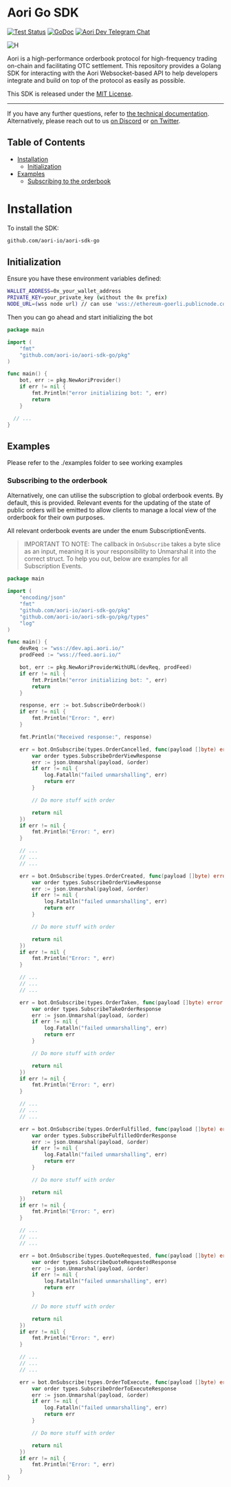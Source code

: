 # Aori Go SDK

[![Test Status](https://github.com/aori-io/aori-sdk-go/actions/workflows/build.yml/badge.svg)](https://github.com/aori-io/aori-sdk-go/actions)
[![GoDoc](https://img.shields.io/static/v1?label=godoc&message=reference&color=blue)](https://pkg.go.dev/github.com/aori-io/aori-sdk-go/)
[![Aori Dev Telegram Chat][tg-badge]][tg-link]

[tg-badge]: https://img.shields.io/endpoint?url=https%3A%2F%2Ftg.sumanjay.workers.dev%2F%2Bdvbw0fIyS-llMmI0&logo=telegram&color=neon
[tg-link]: https://t.me/+dvbw0fIyS-llMmI0

![H](assets/aori.svg)

Aori is a high-performance orderbook protocol for high-frequency trading on-chain and facilitating OTC settlement. This repository provides a Golang SDK for interacting with the Aori Websocket-based API to help developers integrate and build on top of the protocol as easily as possible.

This SDK is released under the [MIT License](LICENSE).

---

If you have any further questions, refer to [the technical documentation](https://www.aori.io/developers). Alternatively, please reach out to us [on Discord](https://discord.gg/K37wkh2ZfR) or [on Twitter](https://twitter.com/aori_io).

## Table of Contents

- [Installation](#installation)
  - [Initialization](#initialization)
- [Examples](#examples)
  - [Subscribing to the orderbook](#subscribing-to-the-orderbook)

# Installation

To install the SDK:

```bash
github.com/aori-io/aori-sdk-go
```

## Initialization

Ensure you have these environment variables defined:

```bash
WALLET_ADDRESS=0x_your_wallet_address
PRIVATE_KEY=your_private_key (without the 0x prefix)
NODE_URL=(wss node url) // can use 'wss://ethereum-goerli.publicnode.com' for example //
```

Then you can go ahead and start initializing the bot

```go
package main

import (
	"fmt"
	"github.com/aori-io/aori-sdk-go/pkg"
)

func main() {
	bot, err := pkg.NewAoriProvider()
	if err != nil {
		fmt.Println("error initializing bot: ", err)
		return
	}

  // ...
}
```

## Examples

Please refer to the ./examples folder to see working examples

### Subscribing to the orderbook

Alternatively, one can utilise the subscription to global orderbook events. By default, this is provided. Relevant events for the updating of the state of public orders will be emitted to allow clients to manage a local view of the orderbook for their own purposes.

All relevant orderbook events are under the enum SubscriptionEvents.

> IMPORTANT TO NOTE: The callback in `OnSubscribe` takes a byte slice as an input, meaning it is your responsibility to Unmarshal it into the correct struct. To help you out, below are examples for all Subscription Events.

```go
package main

import (
	"encoding/json"
	"fmt"
	"github.com/aori-io/aori-sdk-go/pkg"
	"github.com/aori-io/aori-sdk-go/pkg/types"
	"log"
)

func main() {
	devReq := "wss://dev.api.aori.io/"
	prodFeed := "wss://feed.aori.io/"

	bot, err := pkg.NewAoriProviderWithURL(devReq, prodFeed)
	if err != nil {
		fmt.Println("error initializing bot: ", err)
		return
	}

	response, err := bot.SubscribeOrderbook()
	if err != nil {
		fmt.Println("Error: ", err)
	}

	fmt.Println("Received response:", response)

	err = bot.OnSubscribe(types.OrderCancelled, func(payload []byte) error {
		var order types.SubscribeOrderViewResponse
		err := json.Unmarshal(payload, &order)
		if err != nil {
			log.Fatalln("failed unmarshalling", err)
			return err
		}

		// Do more stuff with order

		return nil
	})
	if err != nil {
		fmt.Println("Error: ", err)
	}

	// ...
	// ...
	// ...

	err = bot.OnSubscribe(types.OrderCreated, func(payload []byte) error {
		var order types.SubscribeOrderViewResponse
		err := json.Unmarshal(payload, &order)
		if err != nil {
			log.Fatalln("failed unmarshalling", err)
			return err
		}

		// Do more stuff with order

		return nil
	})
	if err != nil {
		fmt.Println("Error: ", err)
	}

	// ...
	// ...
	// ...

	err = bot.OnSubscribe(types.OrderTaken, func(payload []byte) error {
		var order types.SubscribeTakeOrderResponse
		err := json.Unmarshal(payload, &order)
		if err != nil {
			log.Fatalln("failed unmarshalling", err)
			return err
		}

		// Do more stuff with order

		return nil
	})
	if err != nil {
		fmt.Println("Error: ", err)
	}

	// ...
	// ...
	// ...

	err = bot.OnSubscribe(types.OrderFulfilled, func(payload []byte) error {
		var order types.SubscribeFulfilledOrderResponse
		err := json.Unmarshal(payload, &order)
		if err != nil {
			log.Fatalln("failed unmarshalling", err)
			return err
		}

		// Do more stuff with order

		return nil
	})
	if err != nil {
		fmt.Println("Error: ", err)
	}

	// ...
	// ...
	// ...

	err = bot.OnSubscribe(types.QuoteRequested, func(payload []byte) error {
		var order types.SubscribeQuoteRequestedResponse
		err := json.Unmarshal(payload, &order)
		if err != nil {
			log.Fatalln("failed unmarshalling", err)
			return err
		}

		// Do more stuff with order

		return nil
	})
	if err != nil {
		fmt.Println("Error: ", err)
	}

	// ...
	// ...
	// ...

	err = bot.OnSubscribe(types.OrderToExecute, func(payload []byte) error {
		var order types.SubscribeOrderToExecuteResponse
		err := json.Unmarshal(payload, &order)
		if err != nil {
			log.Fatalln("failed unmarshalling", err)
			return err
		}

		// Do more stuff with order

		return nil
	})
	if err != nil {
		fmt.Println("Error: ", err)
	}
}

```
